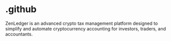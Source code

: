 # .github
ZenLedger is an advanced crypto tax management platform designed to simplify and automate cryptocurrency accounting for investors, traders, and accountants.
